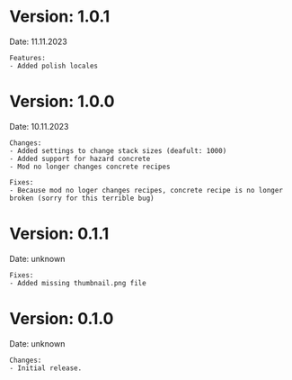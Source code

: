 # Version: 1.0.1
  Date: 11.11.2023
    
    Features:
    - Added polish locales

    
# Version: 1.0.0
  Date: 10.11.2023
  
    Changes:
    - Added settings to change stack sizes (deafult: 1000)
    - Added support for hazard concrete
    - Mod no longer changes concrete recipes
    
    Fixes: 
    - Because mod no loger changes recipes, concrete recipe is no longer broken (sorry for this terrible bug)


# Version: 0.1.1
Date: unknown

    Fixes:
    - Added missing thumbnail.png file


# Version: 0.1.0
Date: unknown

    Changes:
    - Initial release.
